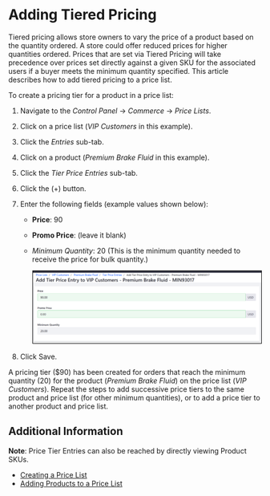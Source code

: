 # Adding Tiered Pricing

Tiered pricing allows store owners to vary the price of a product based on the quantity ordered. A store could offer reduced prices for higher quantities ordered. Prices that are set via Tiered Pricing will take precedence over prices set directly against a given SKU for the associated users if a buyer meets the minimum quantity specified. This article describes how to add tiered pricing to a price list.

To create a pricing tier for a product in a price list:

1. Navigate to the _Control Panel_ → _Commerce_ → _Price Lists_.
1. Click on a price list (_VIP Customers_ in this example).
1. Click the _Entries_ sub-tab.
1. Click on a product (_Premium Brake Fluid_ in this example).
1. Click the _Tier Price Entries_ sub-tab.
1. Click the (+) button.
1. Enter the following fields (example values shown below):
    * **Price**: 90
    * **Promo Price**: (leave it blank)
    * *Minimum Quantity*: 20 (This is the minimum quantity needed to receive the price for bulk quantity.)

        <img src="./images/01.png" width="700px" style="border: #000000 1px solid;">

1. Click Save.

A pricing tier ($90) has been created for orders that reach the minimum quantity (20) for the product (_Premium Brake Fluid_) on the price list (_VIP Customers_). Repeat the steps to add successive price tiers to the same product and price list (for other minimum quantities), or to add a price tier to another product and price list.

## Additional Information

**Note**: Price Tier Entries can also be reached by directly viewing Product SKUs.

* [Creating a Price List](../creating-a-price-list/README.md)
* [Adding Products to a Price List](../adding-products-to-a-price-list/README.md)
